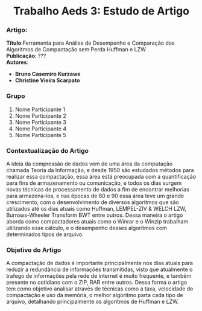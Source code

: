 <h1 align="center"><b> Trabalho Aeds 3: Estudo de Artigo</h1></b>  

### **Artigo**:
**Título**:Ferramenta para Análise de Desempenho e Comparação dos Algoritmos de Compactação sem Perda Huffman e LZW  
**Publicação**: ???  
**Autores**:
- **Bruno Casemiro Kurzawe**    
- **Christine Vieira Scarpato**  
  
### **Grupo**  
1. Nome Participante 1  
2. Nome Participante 2  
3. Nome Participante 3  
4. Nome Participante 4  
5. Nome Participante 5  

### Contextualização do Artigo  

A ideia da compressão de dados vem de uma área da computação chamada Teoria da Informação, e desde 1950 são estudados métodos para realizar essa compactação, essa área está preocupada com a quantificação para fins de armazenamento ou comunicação, e todos os dias surgem novas técnicas de processamento de dados a fim de encontrar melhorias para armazena-los, e nas épocas de 80 e 90 essa área teve um grande crescimento, com o desenvolvimento de diversos algoritmos que são utilizados até os dias atuais como Huffman, LEMPEL-ZIV & WELCH LZW, Burrows-Wheeler Transform BWT entre outros. Dessa maneira o artigo aborda como compactadores atuais como o Winrar e o Winzip trabalham utilizando esse cálculo, e o desempenho desses algoritmos com determinados tipos de arquivo.  

### Objetivo do Artigo 

A compactação de dados é importante principalmente nos dias atuais para reduzir a redundância de informações transmitidas, visto que atualmente o trafego de informações pela rede de internet é muito frequente, e também presente no cotidiano com o ZIP, RAR entre outros. Dessa forma o artigo tem como objetivo analisar através de técnicas como a taxa, velocidade de compactação e uso da memória, o melhor algoritmo parta cada tipo de arquivo, detalhando principalmente os algoritmos de Huffman e LZW.  
